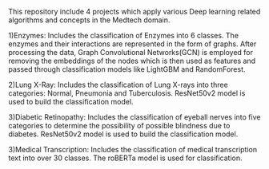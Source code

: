 This repository include 4 projects which apply various Deep learning related algorithms and concepts in the Medtech domain.

1)Enzymes: Includes the classification of Enzymes into 6 classes. The enzymes and their interactions are represented in the form of graphs. After processing the data, Graph Convolutional Networks(GCN) is employed for removing the embeddings of the nodes which is then used as features and passed through classification models like LightGBM and RandomForest.

2)Lung X-Ray: Includes the classification of Lung X-rays into three categories: Normal, Pneumonia and Tuberculosis. ResNet50v2 model is used to build the classification model.

3)Diabetic Retinopathy: Includes the classification of eyeball nerves into five categories to determine the possibility of possible blindness due to diabetes. ResNet50v2 model is used to build the classification model.

3)Medical Transcription: Includes the classification of medical transcription text into over 30 classes. The roBERTa model is used for classification.
